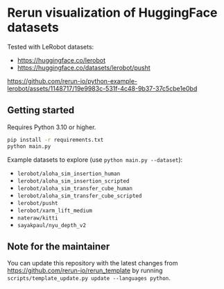 # Rerun visualization of HuggingFace datasets
Tested with LeRobot datasets:

* https://huggingface.co/lerobot
* https://huggingface.co/datasets/lerobot/pusht

https://github.com/rerun-io/python-example-lerobot/assets/1148717/19e9983c-531f-4c48-9b37-37c5cbe1e0bd


## Getting started
Requires Python 3.10 or higher.

```sh
pip install -r requirements.txt
python main.py
```

Example datasets to explore (use `python main.py --dataset`):
* `lerobot/aloha_sim_insertion_human`
* `lerobot/aloha_sim_insertion_scripted`
* `lerobot/aloha_sim_transfer_cube_human`
* `lerobot/aloha_sim_transfer_cube_scripted`
* `lerobot/pusht`
* `lerobot/xarm_lift_medium`
* `nateraw/kitti`
* `sayakpaul/nyu_depth_v2`

## Note for the maintainer
You can update this repository with the latest changes from https://github.com/rerun-io/rerun_template by running `scripts/template_update.py update --languages python`.
